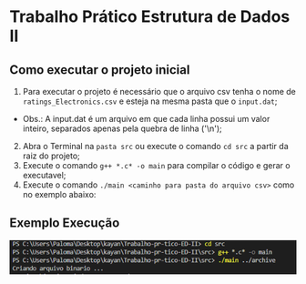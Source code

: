# Trabalho Prático Estrutura de Dados II

## Como executar o projeto inicial

1. Para executar o projeto é necessário que o arquivo csv tenha o nome de `ratings_Electronics.csv` e esteja na mesma pasta que o `input.dat`;
- Obs.: A input.dat é um arquivo em que cada linha possui um valor inteiro, separados apenas pela quebra de linha ('\n');
2. Abra o Terminal na `pasta src` ou execute o comando `cd src` a partir da raiz do projeto;
3. Execute o comando `g++ *.c* -o main` para compilar o código e gerar o executavel;
4. Execute o comando `./main <caminho para pasta do arquivo csv>` como no exemplo abaixo:

## Exemplo Execução
<img src="https://raw.githubusercontent.com/Kaymartins/Trabalho-pr-tico-ED-II/main/images/exemplo.png?token=GHSAT0AAAAAAB3HBSPGB2BIAXTFD6GGRK7EY3UHTPA">


